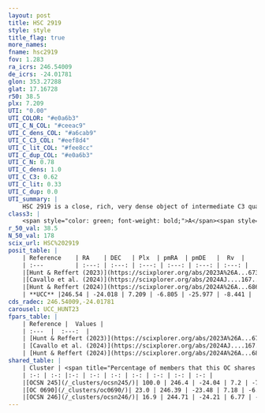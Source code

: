 ```yaml
---
layout: post
title: HSC 2919
style: style
title_flag: true
more_names: 
fname: hsc2919
fov: 1.283
ra_icrs: 246.54009
de_icrs: -24.01781
glon: 353.27288
glat: 17.16728
r50: 38.5
plx: 7.209
UTI: "0.00"
UTI_COLOR: "#e0a6b3"
UTI_C_N_COL: "#ceeac9"
UTI_C_dens_COL: "#a6cab9"
UTI_C_C3_COL: "#eef8d4"
UTI_C_lit_COL: "#fee8cc"
UTI_C_dup_COL: "#e0a6b3"
UTI_C_N: 0.78
UTI_C_dens: 1.0
UTI_C_C3: 0.62
UTI_C_lit: 0.33
UTI_C_dup: 0.0
UTI_summary: |
    HSC 2919 is a close, rich, very dense object of intermediate C3 quality. It was recently reported in the literature.<br><br><span style="color: #99180f; font-weight: bold;">Warning: </span>This is very likely a duplicate object, which shares a large percentage of members with at least one previously reported entry.
class3: |
    <span style="color: green; font-weight: bold;">A</span><span style="color: red; font-weight: bold;">C</span>
r_50_val: 38.5
N_50_val: 178
scix_url: HSC%202919
posit_table: |
    | Reference    | RA    | DEC   | Plx  | pmRA  | pmDE   |  Rv  |
    | :---         | :---: | :---: | :---: | :---: | :---: | :---: |
    |[Hunt & Reffert (2023)](https://scixplorer.org/abs/2023A%26A...673A.114H) | 246.602 | -24.085 | 7.215 | -6.932 | -26.018 | -19.331 |
    |[Cavallo et al. (2024)](https://scixplorer.org/abs/2024AJ....167...12C) | 246.483 | -24.045 | 7.212 | -- | -- | -- |
    |[Hunt & Reffert (2024)](https://scixplorer.org/abs/2024A%26A...686A..42H) | 246.602 | -24.085 | 7.215 | -6.932 | -26.018 | -19.331 |
    | **UCC** |246.54 | -24.018 | 7.209 | -6.805 | -25.977 | -8.441 | 
cds_radec: 246.54009,-24.01781
carousel: UCC_HUNT23
fpars_table: |
    | Reference |  Values |
    | :---  |  :---:  |
    | [Hunt & Reffert (2023)](https://scixplorer.org/abs/2023A%26A...673A.114H) | `AV50=3.219, diffAV50=2.398, MOD50=5.64, logAge50=7.434` |
    | [Cavallo et al. (2024)](https://scixplorer.org/abs/2024AJ....167...12C) | `AV50=4.02, dMod50=5.93, logAge50=7.14, [Fe/H]50=0.22` |
    | [Hunt & Reffert (2024)](https://scixplorer.org/abs/2024A%26A...686A..42H) | `MassJ=60.2644` |
shared_table: |
    | Cluster | <span title="Percentage of members that this OC shares with the ones listed">%</span>   | RA   | DEC   | Plx   | pmRA  | pmDE  | Rv | UTI |
    | :-: | :-: |:-: | :-: | :-: | :-: | :-: | :-: | :-: |
    |[OCSN 245](/_clusters/ocsn245/)| 100.0 | 246.4 | -24.04 | 7.2 | -7.05 | -25.65 | -7.74 |0.53 |
    |[OC 0690](/_clusters/oc0690/)| 23.0 | 246.39 | -23.48 | 7.18 | -6.96 | -25.51 | -7.74 |0.48 |
    |[OCSN 246](/_clusters/ocsn246/)| 16.9 | 244.71 | -24.21 | 6.77 | -10.35 | -22.98 | -6.68 |0.59 |
---
```

